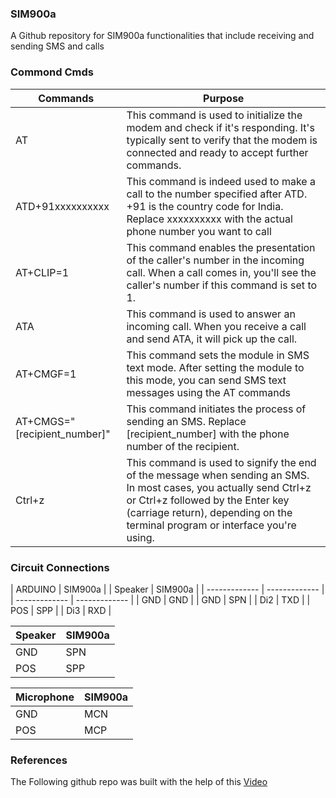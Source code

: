 ### SIM900a
A Github repository for SIM900a functionalities that include receiving and sending SMS and calls
### Commond Cmds
| Commands  | Purpose |
| ------------- | ------------- |
| AT  | This command is used to initialize the modem and check if it's responding. It's typically sent to verify that the modem is connected and ready to accept further commands.  |
| ATD+91xxxxxxxxxx  | This command is indeed used to make a call to the number specified after ATD. +91 is the country code for India. Replace xxxxxxxxxx with the actual phone number you want to call |
| AT+CLIP=1 | This command enables the presentation of the caller's number in the incoming call. When a call comes in, you'll see the caller's number if this command is set to 1. |
| ATA | This command is used to answer an incoming call. When you receive a call and send ATA, it will pick up the call. |
| AT+CMGF=1 | This command sets the module in SMS text mode. After setting the module to this mode, you can send SMS text messages using the AT commands |
| AT+CMGS="[recipient_number]" | This command initiates the process of sending an SMS. Replace [recipient_number] with the phone number of the recipient. |
| Ctrl+z | This command is used to signify the end of the message when sending an SMS. In most cases, you actually send Ctrl+z or Ctrl+z followed by the Enter key (carriage return), depending on the terminal program or interface you're using. |
### Circuit Connections
| ARDUINO | SIM900a |                     | Speaker | SIM900a |
| ------------- | ------------- |         | ------------- | ------------- |
| GND  | GND |                            | GND  | SPN |
| Di2  | TXD |                            | POS  | SPP |
| Di3  | RXD |

| Speaker | SIM900a |
| ------------- | ------------- |
| GND  | SPN |
| POS  | SPP |

| Microphone | SIM900a |
| ------------- | ------------- |
| GND  | MCN |
| POS  | MCP |

### References 
The Following github repo was built with the help of this [Video](https://www.youtube.com/watch?v=UlOQ-EUOA3M)
